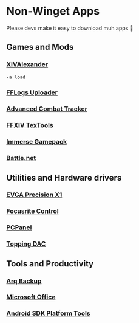 # Non-Winget Apps

Please devs make it easy to download muh apps 🫠

## Games and Mods

### [XIVAlexander](https://github.com/Soreepeong/XivAlexander)

```txt
-a load
```

### [FFLogs Uploader](https://www.fflogs.com/client/download)

### [Advanced Combat Tracker](https://advancedcombattracker.com/download.php)

### [FFXIV TexTools](https://www.ffxiv-textools.net/)

### [Immerse Gamepack](https://evr-product-releases.s3.amazonaws.com/squareenix/immerse-gamepack/final-fantasy-xiv/latest/Immerse%20Gamepack%20FINAL%20FANTASY%20XIV%20Edition%20Installer%20x64.exe)

### [Battle.net](https://www.blizzard.com/es-es/download/confirmation?product=bnetdesk)

## Utilities and Hardware drivers

### [EVGA Precision X1](https://www.evga.com/precisionx1/)

### [Focusrite Control](https://downloads.focusrite.com/focusrite/scarlett-3rd-gen/scarlett-solo-3rd-gen)

### [PCPanel](https://www.getpcpanel.com/download)

### [Topping DAC](https://www.topping.audio/filedownload/88414)

## Tools and Productivity

### [Arq Backup](https://www.arqbackup.com/download/)

### [Microsoft Office](http://officecdn.microsoft.com/pr/492350f6-3a01-4f97-b9c0-c7c6ddf67d60/media/es-es/ProPlus2021Retail.img)  

### [Android SDK Platform Tools](https://developer.android.com/tools/releases/platform-tools)  
